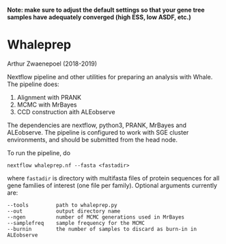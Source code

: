 **Note: make sure to adjust the default settings so that your gene tree samples have adequately converged (high ESS, low ASDF, etc.)**

# Whaleprep

Arthur Zwaenepoel (2018-2019)

Nextflow pipeline and other utilities for preparing an analysis with Whale.
The pipeline does:

1. Alignment with PRANK
2. MCMC with MrBayes
3. CCD construction aith ALEobserve

The dependencies are nextflow, python3, PRANK, MrBayes and ALEobserve. The 
pipeline is configured to work with SGE cluster environments, and should be 
submitted from the head node.

To run the pipeline, do

```
nextflow whaleprep.nf --fasta <fastadir> 
```

where `fastadir` is directory with multifasta files of protein sequences for all
gene families of interest (one file per family). Optional arguments currently are:

```
--tools         path to whaleprep.py
--out           output directory name
--ngen          number of MCMC generations used in MrBayes
--samplefreq    sample frequency for the MCMC 
--burnin        the number of samples to discard as burn-in in ALEobserve
```
